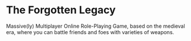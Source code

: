 # The Forgotten Legacy
Massive(ly) Multiplayer Online Role-Playing Game, based on the medieval era, where you can battle friends and foes with varieties of weapons.
